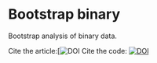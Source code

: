 # Bootstrap binary
Bootstrap analysis of binary data.

Cite the article:[![DOI](https://www.sciencedirect.com/science/article/pii/S0305440322000036#bib27)
Cite the code: [![DOI](https://zenodo.org/badge/436596089.svg)](https://zenodo.org/badge/latestdoi/436596089)

